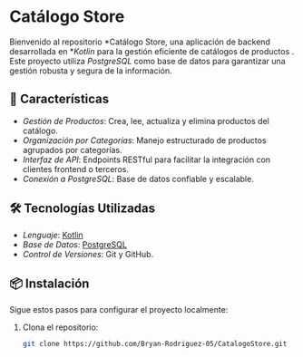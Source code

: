 # Catálogo Store

Bienvenido al repositorio *Catálogo Store, una aplicación de backend desarrollada en **Kotlin* para la gestión eficiente de catálogos de productos . Este proyecto utiliza *PostgreSQL* como base de datos para garantizar una gestión robusta y segura de la información.

## 🚀 Características

- *Gestión de Productos*: Crea, lee, actualiza y elimina productos del catálogo.
- *Organización por Categorías*: Manejo estructurado de productos agrupados por categorías.
- *Interfaz de API*: Endpoints RESTful para facilitar la integración con clientes frontend o terceros.
- *Conexión a PostgreSQL*: Base de datos confiable y escalable.

## 🛠 Tecnologías Utilizadas

- *Lenguaje*: [Kotlin](https://kotlinlang.org/)
- *Base de Datos*: [PostgreSQL](https://www.postgresql.org/)
- *Control de Versiones*: Git y GitHub.

## 📦 Instalación

Sigue estos pasos para configurar el proyecto localmente:

1. Clona el repositorio:
   ```bash
   git clone https://github.com/Bryan-Rodriguez-05/CatalogoStore.git 
